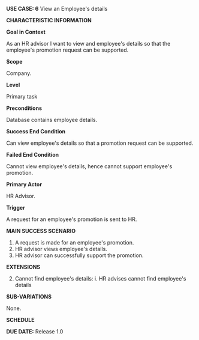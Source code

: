 **USE CASE: 6** View an Employee's details 

**CHARACTERISTIC INFORMATION**

**Goal in Context**

As an HR advisor I want to view and employee's details so that the employee's promotion request can be supported.

**Scope**

Company.

**Level**

Primary task

**Preconditions**

Database contains employee details.

**Success End Condition**

Can view employee's details so that a promotion request can be supported.

**Failed End Condition**

Cannot view employee's details, hence cannot support employee's promotion.

**Primary Actor**

HR Advisor.

**Trigger**

A request for an employee's promotion is sent to HR.

**MAIN SUCCESS SCENARIO**

1. A request is made for an employee's promotion.
2. HR advisor views employee's details.
3. HR advisor can successfully support the promotion.

**EXTENSIONS**

2. Cannot find employee's details:
    i. HR advises cannot find employee's details
    

**SUB-VARIATIONS**

None.

**SCHEDULE**

**DUE DATE:** Release 1.0